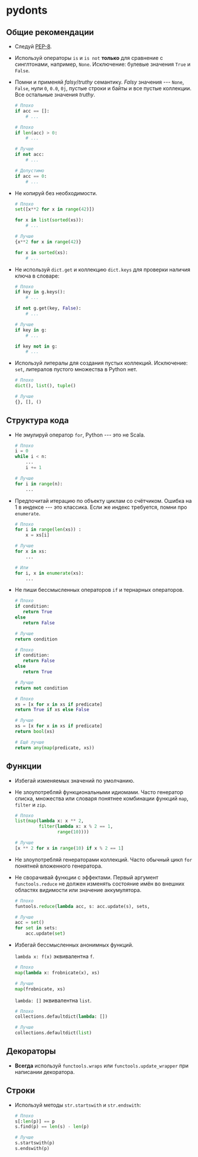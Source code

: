 pydonts
=======

Общие рекомендации
------------------

* Следуй [PEP-8](https://www.python.org/dev/peps/pep-0008).
* Используй операторы `is` и `is not` **только** для сравнение с синглтонами,
  например, `None`. Исключение: булевые значения `True` и `False`.
* Помни и применяй *falsy*/*truthy* семантику. *Falsy* значения --- `None`, `False`,
  нули `0`, `0.0`, `0j`, пустые строки и байты и все пустые коллекции. Все
  остальные значения *truthy*.

    ```python
    # Плохо
    if acc == []:
        # ...

    # Плохо
    if len(acc) > 0:
        # ...

    # Лучше
    if not acc:
        # ...

    # Допустимо
    if acc == 0:
        # ...
    ```
* Не копируй без необходимости.

    ```python
    # Плохо
    set([x**2 for x in range(42)])

    for x in list(sorted(xs)):
        # ...

    # Лучше
    {x**2 for x in range(42)}

    for x in sorted(xs):
        # ...
    ```
* Не используй `dict.get` и коллекцию `dict.keys` для проверки наличия ключа в
  словаре:

    ```python
    # Плохо
    if key in g.keys():
        # ...

    if not g.get(key, False):
        # ...

    # Лучше
    if key in g:
        # ...

    if key not in g:
        # ...
    ```
* Используй литералы для создания пустых коллекций. Исключение: `set`, литералов
  пустого множества в Python нет.

  ```python
  # Плохо
  dict(), list(), tuple()

  # Лучше
  {}, [], ()
  ```


Структура кода
--------------

* Не эмулируй оператор `for`, Python --- это не Scala.

    ```python
    # Плохо
    i = 0
    while i < n:
        ...
        i += 1

    # Лучше
    for i in range(n):
        ...
    ```
* Предпочитай итерацию по объекту циклам со счётчиком. Ошибка на 1 в индексе ---
  это классика. Если же индекс требуется, помни про `enumerate`.

    ```python
    # Плохо
    for i in range(len(xs)) :
        x = xs[i]

    # Лучше
    for x in xs:
        ...

    # Или
    for i, x in enumerate(xs):
        ...

    ```
* Не пиши бессмысленных операторов `if` и тернарных операторов.

    ```python
    # Плохо
    if condition:
       return True
    else
       return False

    # Лучше
    return condition
    ```

    ```python
    # Плохо
    if condition:
       return False
    else
       return True

    # Лучше
    return not condition
    ```

    ```python
    # Плохо
    xs = [x for x in xs if predicate]
    return True if xs else False

    # Лучше
    xs = [x for x in xs if predicate]
    return bool(xs)

    # Ещё лучше
    return any(map(predicate, xs))
    ```

Функции
-------

* Избегай изменяемых значений по умолчанию.
* Не злоупотребляй функциональными идиомами. Часто генератор списка, множества
  или словаря понятнее комбинации функций `map`, `filter` и `zip`.

    ```python
    # Плохо
    list(map(lambda x: x ** 2,
             filter(lambda x: x % 2 == 1,
                    range(10))))

    # Лучше
    [x ** 2 for x in range(10) if x % 2 == 1]
    ```
* Не злоупотребляй генераторами коллекций. Часто обычный цикл `for` понятней
  вложенного генератора.
* Не сворачивай функции с эффектами. Первый аргумент `functools.reduce` не
  должен изменять состояние имён во внешних областях видимости или значение
  аккумулятора.

    ```python
    # Плохо
    funtools.reduce(lambda acc, s: acc.update(s), sets,

    # Лучше
    acc = set()
    for set in sets:
        acc.update(set)
    ```
* Избегай бессмысленных анонимных функций.

  `lambda x: f(x)` эквивалентна `f`.

    ```python
    # Плохо
    map(lambda x: frobnicate(x), xs)

    # Лучше
    map(frobnicate, xs)
    ```

  `lambda: []` эквивалентна `list`.

    ```python
    # Плохо
    collections.defaultdict(lambda: [])

    # Лучше
    collections.defaultdict(list)
    ```

Декораторы
----------

* **Всегда** используй `functools.wraps` или `functools.update_wrapper` при
  написании декоратора.


Строки
------

* Используй методы `str.startswith` и `str.endswith`:

    ```python
    # Плохо
    s[:len(p)] == p
    s.find(p) == len(s) - len(p)

    # Лучше
    s.startswith(p)
    s.endswith(p)
    ```
